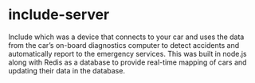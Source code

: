 # include-server
Include which was a device that connects to your car and uses the data from the car’s on-board diagnostics computer to detect accidents and automatically report to the emergency services.
This was built in node.js along with Redis as a database to provide real-time mapping of cars and updating their data in the database.
